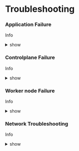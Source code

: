 # Troubleshooting

### Application Failure

Info

<details><summary>show</summary>
<p>
  
```bash
k get pods
k describe pod -A
k edit pod -n <namespace.name>
k logs webapp-1
```

</p>
</details>


### Controlplane Failure

Info

<details><summary>show</summary>
<p>
  
```bash
k logs webapp-1
```

</p>
</details>


### Worker node Failure

Info

<details><summary>show</summary>
<p>
  
```bash
k logs webapp-1
```

</p>
</details>

### Network Troubleshooting

Info

<details><summary>show</summary>
<p>
  
```bash
k logs webapp-1
```

</p>
</details>
